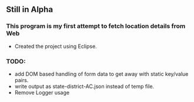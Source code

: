 ## Still in Alpha

### This program is my first attempt to fetch location details from Web

* Created the project using Eclipse.

### TODO:

* add DOM based handling of form data to get away with static key/value pairs.
* write output as state-district-AC.json instead of temp file.
* Remove Logger usage



